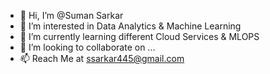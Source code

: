 - 👋 Hi, I’m @Suman Sarkar
- 👀 I’m interested in Data Analytics & Machine Learning
- 🌱 I’m currently learning different Cloud Services & MLOPS
- 💞️ I’m looking to collaborate on ...
- 📫 Reach Me at ssarkar445@gmail.com

<!---
ssarkar445/ssarkar445 is a ✨ special ✨ repository because its `README.md` (this file) appears on your GitHub profile.
You can click the Preview link to take a look at your changes.
--->
